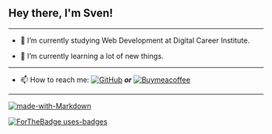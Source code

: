 
## Hey there, I'm Sven!




***

- 🔭 I’m currently studying Web Development at Digital Career Institute.

- 🌱 I’m currently learning a lot of new things.

***

- 📫 How to reach me: [![GitHub](https://badgen.net/badge/icon/github?icon=github&label)](https://github.com) ***or*** [![Buymeacoffee](https://badgen.net/badge/icon/buymeacoffee?icon=buymeacoffee&label)](https://https://www.buymeacoffee.com/)


***


[![made-with-Markdown](https://img.shields.io/badge/Made%20with-Markdown-1f425f.svg)](http://commonmark.org)


[![ForTheBadge uses-badges](http://ForTheBadge.com/images/badges/uses-badges.svg)](http://ForTheBadge.com)





